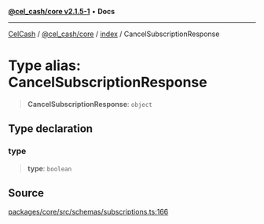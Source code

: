 [**@cel_cash/core v2.1.5-1**](../../README.md) • **Docs**

***

[CelCash](../../../../README.md) / [@cel\_cash/core](../../README.md) / [index](../README.md) / CancelSubscriptionResponse

# Type alias: CancelSubscriptionResponse

> **CancelSubscriptionResponse**: `object`

## Type declaration

### type

> **type**: `boolean`

## Source

[packages/core/src/schemas/subscriptions.ts:166](https://github.com/Pyxlab/celcash/blob/9dbc7013720b05f34ded33140fbf1d827b403eea/packages/core/src/schemas/subscriptions.ts#L166)
